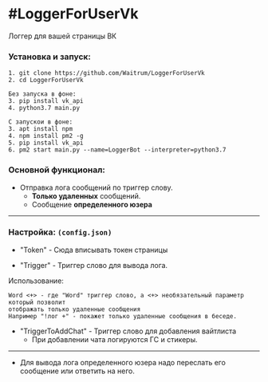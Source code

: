 #LoggerForUserVk
=
Логгер для вашей страницы ВК
### Установка и запуск:
~~~~
1. git clone https://github.com/Waitrum/LoggerForUserVk
2. cd LoggerForUserVk

Без запуска в фоне:
3. pip install vk_api
4. python3.7 main.py

С запускои в фоне:
3. apt install npm
4. npm install pm2 -g
5. pip install vk_api
6. pm2 start main.py --name=LoggerBot --interpreter=python3.7
~~~~

### Основной функционал:

* Отправка лога сообщений по триггер слову.
    - **Только удаленных** сообщений.
    - Сообщение **определенного юзера**
---
### Настройка: `(config.json)`
* "Token" - Сюда вписывать токен страницы

* "Trigger" - Триггер слово для вывода лога.

Использование:<br>
~~~~
Word <+> - где "Word" триггер слово, а <+> необязательный параметр который позволит
отображать только удаленные сообщения
Например "!лог +" - покажет только удаленные сообщения в беседе.
~~~~
* "TriggerToAddChat" - Триггер слово для добавления вайтлиста
    * При добавлении чата логируются ГС и стикеры.

***
* Для вывода лога определенного юзера надо переслать его сообщение или ответить на него.

